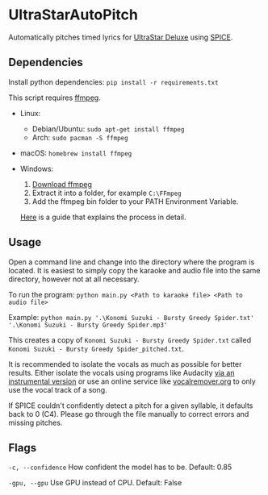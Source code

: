 # UltraStarAutoPitch

Automatically pitches timed lyrics for [UltraStar Deluxe](https://usdx.eu/) using [SPICE](https://tfhub.dev/google/spice/2).



## Dependencies

Install python dependencies: `pip install -r requirements.txt`

This script requires [ffmpeg](https://ffmpeg.org/download.html).

  - Linux:
    - Debian/Ubuntu: `sudo apt-get install ffmpeg`
    - Arch: `sudo pacman -S ffmpeg`
  - macOS: `homebrew install ffmpeg`
  - Windows:
    1. [Download ffmpeg](https://ffmpeg.org/download.html)
    2. Extract it into a folder, for example `C:\FFmpeg`
    3. Add the ffmpeg bin folder to your PATH Environment Variable.
    
    [Here](https://www.thewindowsclub.com/how-to-install-ffmpeg-on-windows-10) is a guide that explains the process in detail.



## Usage

Open a command line and change into the directory where the program is located. It is easiest to simply copy the karaoke and audio file into the same directory, however not at all necessary.

To run the program: `python main.py <Path to karaoke file> <Path to audio file>`

Example: `python main.py '.\Konomi Suzuki - Bursty Greedy Spider.txt' '.\Konomi Suzuki - Bursty Greedy Spider.mp3'`

This creates a copy of `Konomi Suzuki - Bursty Greedy Spider.txt` called `Konomi Suzuki - Bursty Greedy Spider_pitched.txt`.

It is recommended to isolate the vocals as much as possible for better results. Either isolate the vocals using programs like Audacity [via an instrumental version](https://manual.audacityteam.org/man/tutorial_vocal_removal_and_isolation.html#isolate) or use an online service like [vocalremover.org](https://vocalremover.org/) to only use the vocal track of a song.

If SPICE couldn't confidently detect a pitch for a given syllable, it defaults back to 0 (C4). Please go through the file manually to correct errors and missing pitches.



## Flags

`-c, --confidence` How confident the model has to be. Default: 0.85

`-gpu, --gpu` Use GPU instead of CPU. Default: False
